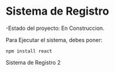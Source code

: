 <H1> Sistema de Registro </H1>

-Estado del proyecto: En Construccion.

Para Ejecutar el sistema, debes poner:

```npm install react```

Sistema de Registro 2

